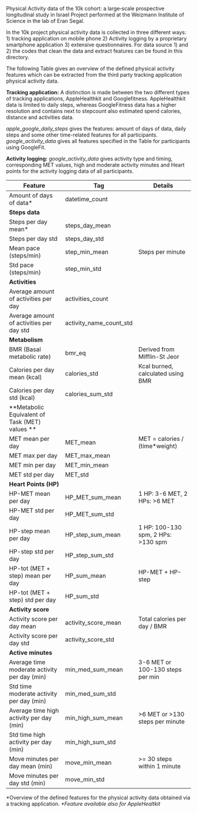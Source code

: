 Physical Activity data of the 10k cohort: a large‐scale prospective longitudinal study in Israel
Project performed at the Weizmann Institute of Science in the lab of Eran Segal.

In the 10k project physical activity data is collected in three different ways: 1) tracking application on mobile phone  2) Activity logging by a proprietary smartphone application 3) extensive questionnaires. For data source 1) and 2) the codes that clean the data and extract features can be found in this directory. 

The following Table gives an overview of the defined physical activity features which can be extracted from the third party tracking application physical activity data.  

**Tracking application:**
A distinction is made between the two different types of tracking applications, AppleHealthkit and Googlefitness. AppleHealthkit data is limited to daily steps, whereas GoogleFitness data has a higher resolution and contains next to stepcount also estimated spend calories, distance and activities data. 

_apple_google_daily_steps_ gives the features: amount of days of data, daily steps and some other time-related features for all participants. 
_google_activity_data_ gives all features specified in the Table for participants using GoogleFit.

**Activity logging:**
_google_activity_data_ gives activity type and timing, corresponding MET values, high and moderate activity minutes and Heart points for the activity logging data of all participants. 


| **Feature**                                      | **Tag**                 | **Details**                       |
|--------------------------------------------------|-------------------------|------------------------------------|
| Amount of days of data*                          | datetime_count          |                                    |
| **Steps data**                                   |                         |                                    |
| Steps per day mean*                              | steps_day_mean          |                                    |
| Steps per day std                                | steps_day_std           |                                    |
| Mean pace (steps/min)                            | step_min_mean           | Steps per minute                   |
| Std pace (steps/min)                             | step_min_std            |                                    |
| **Activities**                                   |                         |                                    |
| Average amount of activities per day             | activities_count        |                                    |
| Average amount of activities per day std         | activity_name_count_std |                                    |
| **Metabolism**                                   |                         |                                    |
| BMR (Basal metabolic rate)                       | bmr_eq                  | Derived from Mifflin-St Jeor       |
| Calories per day mean (kcal)                     | calories_std            | Kcal burned, calculated using BMR  |
| Calories per day std (kcal)                      | calories_sum_std        |                                    |
| **Metabolic Equivalent of Task   (MET) values ** |                         |                                    |
| MET mean per day                                 | MET_mean                | MET = calories / (time*weight)     |
| MET max per day                                  | MET_max_mean            |                                    |
| MET min per day                                  | MET_min_mean            |                                    |
| MET std per day                                  | MET_std                 |                                    |
| **Heart Points (HP)**                            |                         |                                    |
| HP-MET mean per day                              | HP_MET_sum_mean         | 1 HP: 3-6 MET, 2 HPs: >6 MET       |
| HP-MET std per day                               | HP_MET_sum_std          |                                    |
| HP-step mean per day                             | HP_step_sum_mean        | 1 HP: 100-130 spm, 2 HPs: >130 spm |
| HP-step std per day                              | HP_step_sum_std         |                                    |
| HP-tot (MET + step) mean per day                 | HP_sum_mean             | HP-MET + HP-step                   |
| HP-tot (MET + step) std per day                  | HP_sum_std              |                                    |
| **Activity score**                               |                         |                                    |
| Activity score per day mean                      | activity_score_mean     | Total calories per day / BMR       |
| Activity score per day std                       | activity_score_std      |                                    |
| **Active minutes**                               |                         |                                    |
| Average time moderate activity per day   (min)   | min_med_sum_mean        | 3-6 MET or 100-130 steps per min   |
| Std time moderate activity per day (min)         | min_med_sum_std         |                                    |
| Average time high activity per day (min)         | min_high_sum_mean       | >6 MET or >130 steps per minute    |
| Std time high activity per day (min)             | min_high_sum_std        |                                    |
| Move minutes per day mean (min)                  | move_min_mean           | >= 30 steps within 1 minute        |
| Move minutes per day std (min)                   | move_min_std            |                                    |

*Overview of the defined features for the physical activity data obtained via a tracking application. _*Feature available also for AppleHealtkit_
